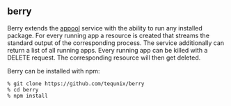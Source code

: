 berry
-----

Berry extends the [appool](https://github.com/tequnix/appool) service 
with the ability to run any installed
package. For every running app a resource is created that streams the
standard output of the corresponding process. The service additionally
can return a list of all running apps. Every running app can be killed
with a DELETE request. The corresponding resource will then get deleted.

Berry can be installed with npm:

    % git clone https://github.com/tequnix/berry
    % cd berry
    % npm install
